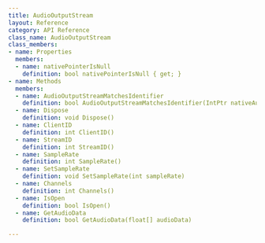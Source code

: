 ```yaml
---
title: AudioOutputStream
layout: Reference
category: API Reference
class_name: AudioOutputStream
class_members:
- name: Properties
  members:
  - name: nativePointerIsNull
    definition: bool nativePointerIsNull { get; }
- name: Methods
  members:
  - name: AudioOutputStreamMatchesIdentifier
    definition: bool AudioOutputStreamMatchesIdentifier(IntPtr nativeAudioOutputStreamIdentifier)
  - name: Dispose
    definition: void Dispose()
  - name: ClientID
    definition: int ClientID()
  - name: StreamID
    definition: int StreamID()
  - name: SampleRate
    definition: int SampleRate()
  - name: SetSampleRate
    definition: void SetSampleRate(int sampleRate)
  - name: Channels
    definition: int Channels()
  - name: IsOpen
    definition: bool IsOpen()
  - name: GetAudioData
    definition: bool GetAudioData(float[] audioData)

---
```

